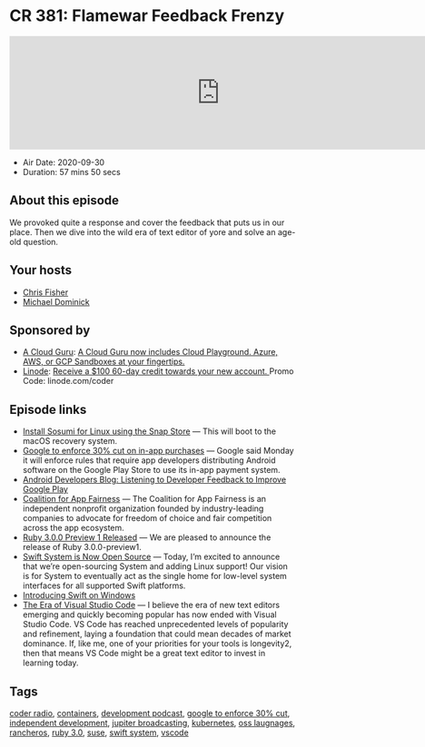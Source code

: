 # CR 381: Flamewar Feedback Frenzy

<iframe src="https://player.fireside.fm/v2/MLf2ZzhC+LudBffE9?theme=dark" width="740" height="200" frameborder="0" scrolling="no"></iframe>

* Air Date: 2020-09-30
* Duration: 57 mins 50 secs

## About this episode

We provoked quite a response and cover the feedback that puts us in our place. Then we dive into the wild era of text editor of yore and solve an age-old question.

## Your hosts
* [Chris Fisher](https://coder.show/hosts/chrislas)
* [Michael Dominick](https://coder.show/hosts/michael)

## Sponsored by

  * [A Cloud Guru](https://acloudguru.com): [A Cloud Guru now includes Cloud Playground. Azure, AWS, or GCP Sandboxes at your fingertips.](https://acloudguru.com)
  * [Linode](https://linode.com/coder): [Receive a $100 60-day credit towards your new account. ](https://linode.com/coder) Promo Code: linode.com/coder



## Episode links

  * [Install Sosumi for Linux using the Snap Store](https://snapcraft.io/sosumi "Install Sosumi for Linux using the Snap Store") — This will boot to the macOS recovery system.
  * [Google to enforce 30% cut on in-app purchases](https://www.cnbc.com/2020/09/28/google-to-enforce-30percent-cut-on-in-app-purchases-next-year.html "Google to enforce 30% cut on in-app purchases") — Google said Monday it will enforce rules that require app developers distributing Android software on the Google Play Store to use its in-app payment system.
  * [Android Developers Blog: Listening to Developer Feedback to Improve Google Play](https://android-developers.googleblog.com/2020/09/listening-to-developer-feedback-to.html "Android Developers Blog: Listening to Developer Feedback to Improve Google Play")
  * [Coalition for App Fairness](https://appfairness.org/ "Coalition for App Fairness") — The Coalition for App Fairness is an independent nonprofit organization founded by industry-leading companies to advocate for freedom of choice and fair competition across the app ecosystem.
  * [Ruby 3.0.0 Preview 1 Released](https://www.ruby-lang.org/en/news/2020/09/25/ruby-3-0-0-preview1-released/ "Ruby 3.0.0 Preview 1 Released") — We are pleased to announce the release of Ruby 3.0.0-preview1.
  * [Swift System is Now Open Source](https://swift.org/blog/swift-system/ "Swift System is Now Open Source") — Today, I’m excited to announce that we’re open-sourcing System and adding Linux support! Our vision is for System to eventually act as the single home for low-level system interfaces for all supported Swift platforms. 
  * [Introducing Swift on Windows](https://swift.org/blog/swift-on-windows/ "Introducing Swift on Windows")
  * [The Era of Visual Studio Code](https://blog.robenkleene.com/2020/09/21/the-era-of-visual-studio-code/ "The Era of Visual Studio Code") — I believe the era of new text editors emerging and quickly becoming popular has now ended with Visual Studio Code. VS Code has reached unprecedented levels of popularity and refinement, laying a foundation that could mean decades of market dominance. If, like me, one of your priorities for your tools is longevity2, then that means VS Code might be a great text editor to invest in learning today. 



## Tags

[coder radio](https://coder.show/tags/coder%20radio), [containers](https://coder.show/tags/containers), [development podcast](https://coder.show/tags/development%20podcast), [google to enforce 30% cut](https://coder.show/tags/google%20to%20enforce%2030%25%20cut), [independent  development](https://coder.show/tags/independent%20%20development), [jupiter broadcasting](https://coder.show/tags/jupiter%20broadcasting), [kubernetes](https://coder.show/tags/kubernetes), [oss laugnages](https://coder.show/tags/oss%20laugnages), [rancheros](https://coder.show/tags/rancheros), [ruby 3.0](https://coder.show/tags/ruby%203.0), [suse](https://coder.show/tags/suse), [swift system](https://coder.show/tags/swift%20system), [vscode](https://coder.show/tags/vscode)